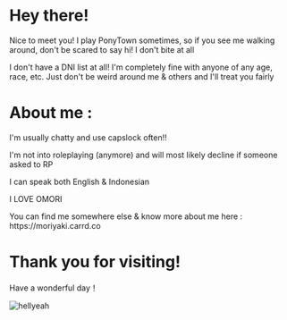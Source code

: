 # Hey there!
<p>Nice to meet you! I play PonyTown sometimes, so if you see me walking around, don't be scared to say hi! I don't bite at all</p>
<p>I don't have a DNI list at all! I'm completely fine with anyone of any age, race, etc. Just don't be weird around me & others and I'll treat you fairly</p>

# About me :
<p>I'm usually chatty and use capslock often!!</p>
<p>I'm not into roleplaying (anymore) and will most likely decline if someone asked to RP</p>
<p>I can speak both English & Indonesian
<p>I LOVE OMORI
<p>You can find me somewhere else & know more about me here : https://moriyaki.carrd.co</p>

# Thank you for visiting!
Have a wonderful day！

![hellyeah]([http://url/to/img.png](https://img-l.ink/img/1cS0IYTP4dtzRR97Zgj6WDE3x6_SNuwkL.gif))
